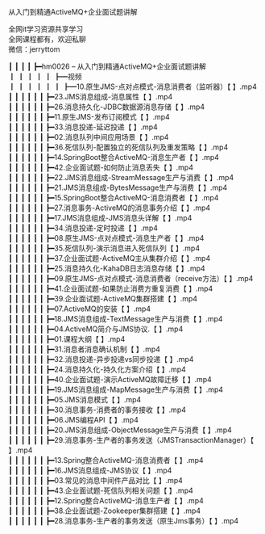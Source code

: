 从入门到精通ActiveMQ+企业面试题讲解

全网it学习资源共享学习<br>全网课程都有，欢迎私聊<br>微信：jerryttom<br>

┃ ┃ ┃ ┃ ┣━hm0026 – 从入门到精通ActiveMQ+企业面试题讲解<br> ┃ ┃ ┃ ┃ ┃ ┣━视频<br> ┃ ┃ ┃ ┃ ┃ ┃ ┣━10.原生JMS-点对点模式-消息消费者（监听器）【 】.mp4<br> ┃ ┃ ┃ ┃ ┃ ┃ ┣━23.JMS消息组成-消息属性【 】.mp4<br> ┃ ┃ ┃ ┃ ┃ ┃ ┣━26.消息持久化-JDBC数据源消息存储【 】.mp4<br> ┃ ┃ ┃ ┃ ┃ ┃ ┣━11.原生JMS-发布订阅模式【 】.mp4<br> ┃ ┃ ┃ ┃ ┃ ┃ ┣━33.消息投递-延迟投递【 】.mp4<br> ┃ ┃ ┃ ┃ ┃ ┃ ┣━02.消息队列中间应用场景【 】.mp4<br> ┃ ┃ ┃ ┃ ┃ ┃ ┣━36.死信队列-配置独立的死信队列及重发策略【 】.mp4<br> ┃ ┃ ┃ ┃ ┃ ┃ ┣━14.SpringBoot整合ActiveMQ-消息生产者【 】.mp4<br> ┃ ┃ ┃ ┃ ┃ ┃ ┣━42.企业面试题-如何防止消息丢失【 】.mp4<br> ┃ ┃ ┃ ┃ ┃ ┃ ┣━22.JMS消息组成-StreamMessage生产与消费【 】.mp4<br> ┃ ┃ ┃ ┃ ┃ ┃ ┣━21.JMS消息组成-BytesMessage生产与消费【 】.mp4<br> ┃ ┃ ┃ ┃ ┃ ┃ ┣━15.SpringBoot整合ActiveMQ-消息消费者【 】.mp4<br> ┃ ┃ ┃ ┃ ┃ ┃ ┣━27.消息事务-ActiveMQ的消息事务介绍【 】.mp4<br> ┃ ┃ ┃ ┃ ┃ ┃ ┣━17.JMS消息组成-JMS消息头详解【 】.mp4<br> ┃ ┃ ┃ ┃ ┃ ┃ ┣━34.消息投递-定时投递【 】.mp4<br> ┃ ┃ ┃ ┃ ┃ ┃ ┣━08.原生JMS-点对点模式-消息生产者【 】.mp4<br> ┃ ┃ ┃ ┃ ┃ ┃ ┣━35.死信队列-演示消息进入死信队列【 】.mp4<br> ┃ ┃ ┃ ┃ ┃ ┃ ┣━37.企业面试题-ActiveMQ主从集群介绍【 】.mp4<br> ┃ ┃ ┃ ┃ ┃ ┃ ┣━25.消息持久化-KahaDB日志消息存储【 】.mp4<br> ┃ ┃ ┃ ┃ ┃ ┃ ┣━09.原生JMS-点对点模式-消息消费者（receive方法）【 】.mp4<br> ┃ ┃ ┃ ┃ ┃ ┃ ┣━41.企业面试题-如果防止消费方重复消费【 】.mp4<br> ┃ ┃ ┃ ┃ ┃ ┃ ┣━39.企业面试题-ActiveMQ集群搭建【 】.mp4<br> ┃ ┃ ┃ ┃ ┃ ┃ ┣━07.ActiveMQ的安装【 】.mp4<br> ┃ ┃ ┃ ┃ ┃ ┃ ┣━18.JMS消息组成-TextMessage生产与消费【 】.mp4<br> ┃ ┃ ┃ ┃ ┃ ┃ ┣━04.ActiveMQ简介与JMS协议.【 】.mp4<br> ┃ ┃ ┃ ┃ ┃ ┃ ┣━01.课程大纲【 】.mp4<br> ┃ ┃ ┃ ┃ ┃ ┃ ┣━31.消息者消息确认机制【 】.mp4<br> ┃ ┃ ┃ ┃ ┃ ┃ ┣━32.消息投递-异步投递vs同步投递【 】.mp4<br> ┃ ┃ ┃ ┃ ┃ ┃ ┣━24.消息持久化-持久化方案介绍【 】.mp4<br> ┃ ┃ ┃ ┃ ┃ ┃ ┣━40.企业面试题-演示ActiveMQ故障迁移【 】.mp4<br> ┃ ┃ ┃ ┃ ┃ ┃ ┣━19.JMS消息组成-MapMessage生产与消费【 】.mp4<br> ┃ ┃ ┃ ┃ ┃ ┃ ┣━05.JMS消息模式【 】.mp4<br> ┃ ┃ ┃ ┃ ┃ ┃ ┣━30.消息事务-消费者的事务接收【 】.mp4<br> ┃ ┃ ┃ ┃ ┃ ┃ ┣━06.JMS编程API【 】.mp4<br> ┃ ┃ ┃ ┃ ┃ ┃ ┣━20.JMS消息组成-ObjectMessage生产与消费【 】.mp4<br> ┃ ┃ ┃ ┃ ┃ ┃ ┣━29.消息事务-生产者的事务发送（JMSTransactionManager）【 】.mp4<br> ┃ ┃ ┃ ┃ ┃ ┃ ┣━13.Spring整合ActiveMQ-消息消费者【 】.mp4<br> ┃ ┃ ┃ ┃ ┃ ┃ ┣━16.JMS消息组成-JMS协议【 】.mp4<br> ┃ ┃ ┃ ┃ ┃ ┃ ┣━03.常见的消息中间件产品对比【 】.mp4<br> ┃ ┃ ┃ ┃ ┃ ┃ ┣━43.企业面试题-死信队列相关问题【 】.mp4<br> ┃ ┃ ┃ ┃ ┃ ┃ ┣━12.Spring整合ActiveMQ-消息生产者【 】.mp4<br> ┃ ┃ ┃ ┃ ┃ ┃ ┣━38.企业面试题-Zookeeper集群搭建【 】.mp4<br> ┃ ┃ ┃ ┃ ┃ ┃ ┣━28.消息事务-生产者的事务发送（原生Jms事务）【 】.mp4